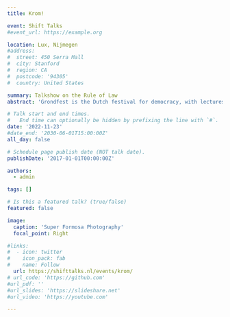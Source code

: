 ```yaml
---
title: Krom!

event: Shift Talks
#event_url: https://example.org

location: Lux, Nijmegen
#address:
#  street: 450 Serra Mall
#  city: Stanford
#  region: CA
#  postcode: '94305'
#  country: United States

summary: Talkshow on the Rule of Law
abstract: 'Grondfest is the Dutch festival for democracy, with lectures, workshops, and debates. I gave a lecture followed by a Q&A on autocratic backsliding and the challenges to democracy.'  

# Talk start and end times.
#   End time can optionally be hidden by prefixing the line with `#`.
date: '2022-11-23'
#date_end: '2030-06-01T15:00:00Z'
all_day: false

# Schedule page publish date (NOT talk date).
publishDate: '2017-01-01T00:00:00Z'

authors:
  - admin

tags: []

# Is this a featured talk? (true/false)
featured: false

image:
  caption: 'Super Formosa Photography'
  focal_point: Right

#links:
#  - icon: twitter
#    icon_pack: fab
#    name: Follow
  url: https://shifttalks.nl/events/krom/
# url_code: 'https://github.com'
#url_pdf: ''
#url_slides: 'https://slideshare.net'
#url_video: 'https://youtube.com'

---
```

